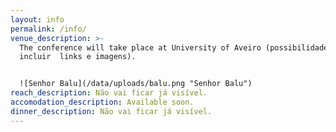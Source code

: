```yaml
---
layout: info
permalink: /info/
venue_description: >-
  The conference will take place at University of Aveiro (possibilidade de
  incluir  links e imagens).


  ![Senhor Balu](/data/uploads/balu.png "Senhor Balu")
reach_description: Não vai ficar já visível.
accomodation_description: Available soon.
dinner_description: Não vai ficar já visível.
---
```


